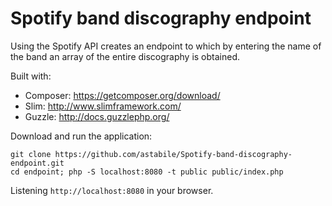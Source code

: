 # Spotify band discography endpoint

Using the Spotify API creates an endpoint to which by entering the name of the band an array of the entire discography is obtained.

Built with:

* Composer: https://getcomposer.org/download/
* Slim: http://www.slimframework.com/
* Guzzle: http://docs.guzzlephp.org/

Download and run the application:

```
git clone https://github.com/astabile/Spotify-band-discography-endpoint.git
cd endpoint; php -S localhost:8080 -t public public/index.php
```

Listening `http://localhost:8080` in your browser.